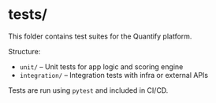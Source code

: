 # tests/

This folder contains test suites for the Quantify platform.

Structure:
- `unit/` – Unit tests for app logic and scoring engine
- `integration/` – Integration tests with infra or external APIs

Tests are run using `pytest` and included in CI/CD.
